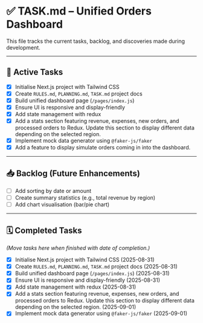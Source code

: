 # ✅ TASK.md – Unified Orders Dashboard

This file tracks the current tasks, backlog, and discoveries made during development.

---

## 📌 Active Tasks
- [x] Initialise Next.js project with Tailwind CSS  
- [x] Create `RULES.md`, `PLANNING.md`, `TASK.md` project docs  
- [x] Build unified dashboard page (`/pages/index.js`)  
- [x] Ensure UI is responsive and display-friendly  
- [x] Add state management with redux
- [x] Add a stats section featuring revenue, expenses, new orders, and processed orders to Redux. Update this section to display different data depending on the selected region. 
- [x] Implement mock data generator using `@faker-js/faker`  
- [x] Add a feature to display simulate orders coming in into the dashboard.

---

## 📥 Backlog (Future Enhancements)
- [ ] Add sorting by date or amount  
- [ ] Create summary statistics (e.g., total revenue by region)  
- [ ] Add chart visualisation (bar/pie chart) 

---

## 🗓️ Completed Tasks
*(Move tasks here when finished with date of completion.)*  
- [x] Initialise Next.js project with Tailwind CSS (2025-08-31)  
- [x] Create `RULES.md`, `PLANNING.md`, `TASK.md` project docs (2025-08-31)
- [x] Build unified dashboard page (`/pages/index.js`) (2025-08-31)  
- [x] Ensure UI is responsive and display-friendly (2025-08-31)
- [x] Add state management with redux (2025-08-31)
- [x] Add a stats section featuring revenue, expenses, new orders, and processed orders to Redux. Update this section to display different data depending on the selected region. (2025-09-01)
- [x] Implement mock data generator using `@faker-js/faker` (2025-09-01)
